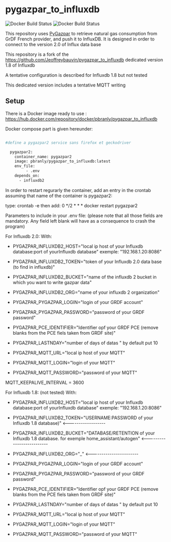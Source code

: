 # pygazpar_to_influxdb

![Docker Build Status](https://img.shields.io/docker/cloud/automated/jeoffrey54/pygazpar_to_influxdb.svg) ![Docker Build Status](https://img.shields.io/docker/cloud/build/jeoffrey54/pygazpar_to_influxdb.svg)


This repository uses [PyGazpar](https://github.com/ssenart/PyGazpar) to retrieve natural gas consumption from GrDF French provider, and push it to InfluxDB.
It is designed in order to connect to the version 2.0 of Influx data base

This repository is a fork of the https://github.com/Jeoffreybauvin/pygazpar_to_influxdb dedicated version 1.8 of Influxdb

A tentative configuration is described for Influxdb 1.8 but not tested

This dedicated version includes a tentative MQTT writing

## Setup

There is a Docker image ready to use : https://hub.docker.com/repository/docker/pbranly/pygazpar_to_influxdb

Docker compose part is given hereunder:

```bash

#define a pygazpar2 service sans firefox et geckodriver

  pygazpar2:
    container_name: pygazpar2
    image: pbranly/pygazpar_to_influxdb:latest
    env_file:
         - .env
    depends_on:
      - influxdb2
```     

In order to restart regurarly the container, add an entry in the crontab assuming that name of the container is pygazpar2:

type:
crontab -e
then add:
0 */2 * * * docker restart pygazpar2


Parameters to include in your .env file: (please note that all those fields are mandatory. Any field left blank will have as a consequence to crash the program)

For Influxdb 2.0:
With:
- PYGAZPAR_INFLUXDB2_HOST="local ip host of your Influxdb database:port of yourInfluxdb database" exemple: "192.168.1.20:8086"
- PYGAZPAR_INFLUXDB2_TOKEN="token of your Influxdb 2.0 data base (to find in influxdb)"
- PYGAZPAR_INFLUXDB2_BUCKET="name of the influxdb 2 bucket in which you want to write gazpar data"
- PYGAZPAR_INFLUXDB2_ORG="name of your influxdb 2 organization"
- PYGAZPAR_PYGAZPAR_LOGIN="login of your GRDF account"
- PYGAZPAR_PYGAZPAR_PASSWORD="password of your GRDF password"

- PYGAZPAR_PCE_IDENTIFIER="Identifier opf your GRDF PCE (remove blanks from the PCE fiels taken from GRDF site)"

- PYGAZPAR_LASTNDAY="number of days of datas " by default put 10

- PYGAZPAR_MQTT_URL="local ip host of your MQTT"
- PYGAZPAR_MQTT_LOGIN="login of your MQTT"
- PYGAZPAR_MQTT_PASSWORD="password of your MQTT"



MQTT_KEEPALIVE_INTERVAL = 3600


For Influxdb 1.8: (not tested)
With:
- PYGAZPAR_INFLUXDB2_HOST="local ip host of your Influxdb database:port of yourInfluxdb database" exemple: "192.168.1.20:8086"
- PYGAZPAR_INFLUXDB2_TOKEN="USERNAME:PASSWORD of your Influxdb 1.8 database)" <------------------

- PYGAZPAR_INFLUXDB2_BUCKET="DATABASE/RETENTION of your Influxdb 1.8 database. for exemple home_assistant/autogen" <--------------------------

- PYGAZPAR_INFLUXDB2_ORG="_" <-----------------------
- PYGAZPAR_PYGAZPAR_LOGIN="login of your GRDF account"
- PYGAZPAR_PYGAZPAR_PASSWORD="password of your GRDF password"
- PYGAZPAR_PCE_IDENTIFIER="Identifier opf your GRDF PCE (remove blanks from the PCE fiels taken from GRDF site)"

- PYGAZPAR_LASTNDAY="number of days of datas " by default put 10

- PYGAZPAR_MQTT_URL="local ip host of your MQTT"
- PYGAZPAR_MQTT_LOGIN="login of your MQTT"
- PYGAZPAR_MQTT_PASSWORD="password of your MQTT"

